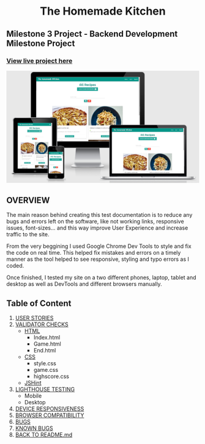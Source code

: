 # <center>**The Homemade Kitchen**

## Milestone 3 Project - Backend Development Milestone Project

### [View live project here](https://ms3-cookbook-project.herokuapp.com/)
![Image of the mockup of the live website](docs/testing/Mockup.png)

## OVERVIEW

The main reason behind creating this test documentation is to reduce any bugs and errors left on the software, like not working links, responsive issues, font-sizes... and this way improve User Experience and increase traffic to the site.

From the very beggining I used Google Chrome Dev Tools to style and fix the code on real time. This helped fix mistakes and errors on a timely manner as the tool helped to see responsive, styling and typo errors as I coded.

Once finished, I tested my site on a two different phones, laptop, tablet and desktop as well as DevTools and different browsers manually.

## Table of Content

1. [USER STORIES](#user-stories-testing)
2. [VALIDATOR CHECKS](#validator)
   - [HTML](#html-validator)
     - Index.html
     - Game.html
     - End.html
   - [CSS](#css-validator)
     - style.css
     - game.css
     - highscore.css
   - [JSHint](#jshint-validator)
3. [LIGHTHOUSE TESTING](#lighthouse-testing)
   - Mobile
   - Desktop
4. [DEVICE RESPONSIVENESS](#device-responsiveness)
5. [BROWSER COMPATIBILITY](#browser-compatibility)
6. [BUGS](#bugs)
7. [KNOWN BUGS](#known-bugs)
8. [BACK TO README.md](README.md)